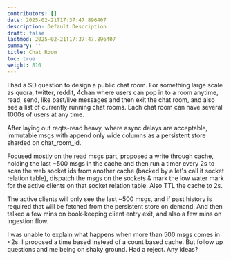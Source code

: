 ```yaml
---
contributors: []
date: 2025-02-21T17:37:47.896407
description: Default Description
draft: false
lastmod: 2025-02-21T17:37:47.896407
summary: ''
title: Chat Room
toc: true
weight: 810
---
```


I had a SD question to design a public chat room. For something large scale as quora, twitter, reddit, 4chan where users can pop in to a room anytime, read, send, like past/live messages and then exit the chat room, and also see a list of currently running chat rooms. Each chat room can have several 1000s of users at any time.

After laying out reqts-read heavy, where async delays are acceptable, immutable msgs with append only wide columns as a persistent store sharded on chat_room_id.

Focused mostly on the read msgs part, proposed a write through cache, holding the last ~500 msgs in the cache and then run a timer every 2s to scan the web socket ids from another cache (backed by a let's call it socket relation table), dispatch the msgs on the sockets & mark the low water mark for the active clients on that socket relation table. Also TTL the cache to 2s.

The active clients will only see the last ~500 msgs, and if past history is required that will be fetched from the persistent store on demand. And then talked a few mins on book-keeping client entry exit, and also a few mins on ingestion flow.

I was unable to explain what happens when more than 500 msgs comes in \<2s. I proposed a time based instead of a count based cache. But follow up questions and me being on shaky ground. Had a reject. Any ideas?
